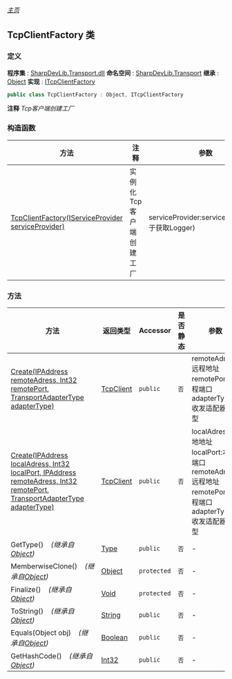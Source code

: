 ###### [主页](./Index.md "主页")
## TcpClientFactory 类
### 定义
**程序集** : [SharpDevLib.Transport.dll](./SharpDevLib.Transport.assembly.md "SharpDevLib.Transport.dll")
**命名空间** : [SharpDevLib.Transport](./SharpDevLib.Transport.namespace.md "SharpDevLib.Transport")
**继承** : [Object](https://learn.microsoft.com/en-us/dotnet/api/system.object "Object")
**实现** : [ITcpClientFactory](./SharpDevLib.Transport.ITcpClientFactory.md "ITcpClientFactory")
``` csharp
public class TcpClientFactory : Object, ITcpClientFactory
```
**注释**
*Tcp客户端创建工厂*

### 构造函数
|方法|注释|参数|
|---|---|---|
|[TcpClientFactory(IServiceProvider serviceProvider)](./SharpDevLib.Transport.TcpClientFactory.ctor.IServiceProvider.md "TcpClientFactory(IServiceProvider serviceProvider)")|实例化Tcp客户端创建工厂|serviceProvider:serviceProvider(用于获取Logger)|

### 方法
|方法|返回类型|Accessor|是否静态|参数|
|---|---|---|---|---|
|[Create(IPAddress remoteAdress, Int32 remotePort, TransportAdapterType adapterType)](./SharpDevLib.Transport.TcpClientFactory.Create.IPAddress.Int32.TransportAdapterType.md "Create(IPAddress remoteAdress, Int32 remotePort, TransportAdapterType adapterType)")|[TcpClient](./SharpDevLib.Transport.TcpClient.md "TcpClient")|`public`|`否`|remoteAdress:远程地址<br>remotePort:远程端口<br>adapterType:收发适配器类型|
|[Create(IPAddress localAdress, Int32 localPort, IPAddress remoteAdress, Int32 remotePort, TransportAdapterType adapterType)](./SharpDevLib.Transport.TcpClientFactory.Create.IPAddress.Int32.IPAddress.Int32.TransportAdapterType.md "Create(IPAddress localAdress, Int32 localPort, IPAddress remoteAdress, Int32 remotePort, TransportAdapterType adapterType)")|[TcpClient](./SharpDevLib.Transport.TcpClient.md "TcpClient")|`public`|`否`|localAdress:本地地址<br>localPort:本地端口<br>remoteAdress:远程地址<br>remotePort:远程端口<br>adapterType:收发适配器类型|
|GetType()&nbsp;&nbsp;&nbsp;&nbsp;*(继承自[Object](https://learn.microsoft.com/en-us/dotnet/api/system.object "Object"))*|[Type](https://learn.microsoft.com/en-us/dotnet/api/system.type "Type")|`public`|`否`|-|
|MemberwiseClone()&nbsp;&nbsp;&nbsp;&nbsp;*(继承自[Object](https://learn.microsoft.com/en-us/dotnet/api/system.object "Object"))*|[Object](https://learn.microsoft.com/en-us/dotnet/api/system.object "Object")|`protected`|`否`|-|
|Finalize()&nbsp;&nbsp;&nbsp;&nbsp;*(继承自[Object](https://learn.microsoft.com/en-us/dotnet/api/system.object "Object"))*|[Void](https://learn.microsoft.com/en-us/dotnet/api/system.void "Void")|`protected`|`否`|-|
|ToString()&nbsp;&nbsp;&nbsp;&nbsp;*(继承自[Object](https://learn.microsoft.com/en-us/dotnet/api/system.object "Object"))*|[String](https://learn.microsoft.com/en-us/dotnet/api/system.string "String")|`public`|`否`|-|
|Equals(Object obj)&nbsp;&nbsp;&nbsp;&nbsp;*(继承自[Object](https://learn.microsoft.com/en-us/dotnet/api/system.object "Object"))*|[Boolean](https://learn.microsoft.com/en-us/dotnet/api/system.boolean "Boolean")|`public`|`否`|-|
|GetHashCode()&nbsp;&nbsp;&nbsp;&nbsp;*(继承自[Object](https://learn.microsoft.com/en-us/dotnet/api/system.object "Object"))*|[Int32](https://learn.microsoft.com/en-us/dotnet/api/system.int32 "Int32")|`public`|`否`|-|

